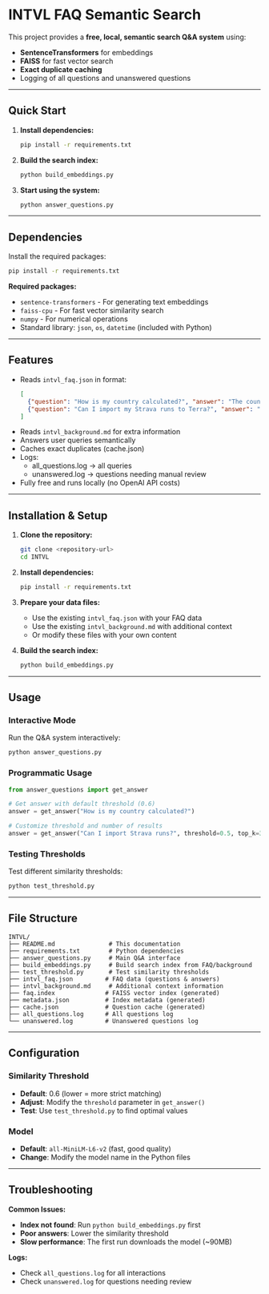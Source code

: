 # INTVL FAQ Semantic Search

This project provides a **free, local, semantic search Q&A system** using:
- **SentenceTransformers** for embeddings
- **FAISS** for fast vector search
- **Exact duplicate caching**
- Logging of all questions and unanswered questions

---

## Quick Start

1. **Install dependencies:**
   ```bash
   pip install -r requirements.txt
   ```

2. **Build the search index:**
   ```bash
   python build_embeddings.py
   ```

3. **Start using the system:**
   ```bash
   python answer_questions.py
   ```

---

## Dependencies

Install the required packages:

```bash
pip install -r requirements.txt
```

**Required packages:**
- `sentence-transformers` - For generating text embeddings
- `faiss-cpu` - For fast vector similarity search
- `numpy` - For numerical operations
- Standard library: `json`, `os`, `datetime` (included with Python)

---

## Features

- Reads `intvl_faq.json` in format:
  ```json
  [
    {"question": "How is my country calculated?", "answer": "The country that you have done most of your runs in will become your country you represent for Terra!"},
    {"question": "Can I import my Strava runs to Terra?", "answer": "Strava don't allow runs to be sent from their platform to other platforms like INTVL. The Strava integration we have only allows us to send INTVL runs to Strava."}
  ]

- Reads `intvl_background.md` for extra information
- Answers user queries semantically
- Caches exact duplicates (cache.json)
- Logs:
    - all_questions.log → all queries
    - unanswered.log → questions needing manual review
- Fully free and runs locally (no OpenAI API costs)

---

## Installation & Setup

1. **Clone the repository:**
   ```bash
   git clone <repository-url>
   cd INTVL
   ```

2. **Install dependencies:**
   ```bash
   pip install -r requirements.txt
   ```

3. **Prepare your data files:**
   - Use the existing `intvl_faq.json` with your FAQ data
   - Use the existing `intvl_background.md` with additional context
   - Or modify these files with your own content

4. **Build the search index:**
   ```bash
   python build_embeddings.py
   ```

---

## Usage

### Interactive Mode
Run the Q&A system interactively:
```bash
python answer_questions.py
```

### Programmatic Usage
```python
from answer_questions import get_answer

# Get answer with default threshold (0.6)
answer = get_answer("How is my country calculated?")

# Customize threshold and number of results
answer = get_answer("Can I import Strava runs?", threshold=0.5, top_k=3)
```

### Testing Thresholds
Test different similarity thresholds:
```bash
python test_threshold.py
```

---

## File Structure

```
INTVL/
├── README.md               # This documentation
├── requirements.txt        # Python dependencies
├── answer_questions.py     # Main Q&A interface
├── build_embeddings.py     # Build search index from FAQ/background
├── test_threshold.py       # Test similarity thresholds
├── intvl_faq.json         # FAQ data (questions & answers)
├── intvl_background.md     # Additional context information
├── faq.index              # FAISS vector index (generated)
├── metadata.json          # Index metadata (generated)
├── cache.json             # Question cache (generated)
├── all_questions.log      # All questions log
└── unanswered.log         # Unanswered questions log
```

---

## Configuration

### Similarity Threshold
- **Default**: 0.6 (lower = more strict matching)
- **Adjust**: Modify the `threshold` parameter in `get_answer()`
- **Test**: Use `test_threshold.py` to find optimal values

### Model
- **Default**: `all-MiniLM-L6-v2` (fast, good quality)
- **Change**: Modify the model name in the Python files

---

## Troubleshooting

**Common Issues:**
- **Index not found**: Run `python build_embeddings.py` first
- **Poor answers**: Lower the similarity threshold
- **Slow performance**: The first run downloads the model (~90MB)

**Logs:**
- Check `all_questions.log` for all interactions
- Check `unanswered.log` for questions needing review